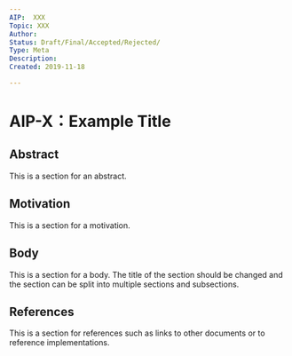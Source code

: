 ```yaml
---
AIP:  XXX
Topic: XXX
Author: 
Status: Draft/Final/Accepted/Rejected/
Type: Meta
Description: 
Created: 2019-11-18

---
```


# AIP-X：Example Title

## Abstract

This is a section for an abstract.

## Motivation

This is a section for a motivation.

## Body

This is a section for a body. The title of the section should be changed
and the section can be split into multiple sections and subsections.

## References

This is a section for references such as links to other documents 
or to reference implementations.


